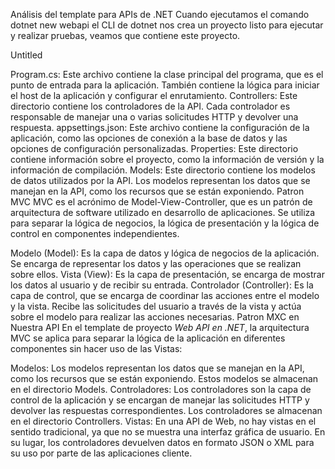 Análisis del template para APIs de .NET
Cuando ejecutamos el comando dotnet new webapi el CLI de dotnet nos crea un proyecto listo para ejecutar y realizar pruebas, veamos que contiene este proyecto.



Untitled

Program.cs: Este archivo contiene la clase principal del programa, que es el punto de entrada para la aplicación. También contiene la lógica para iniciar el host de la aplicación y configurar el enrutamiento.
Controllers: Este directorio contiene los controladores de la API. Cada controlador es responsable de manejar una o varias solicitudes HTTP y devolver una respuesta.
appsettings.json: Este archivo contiene la configuración de la aplicación, como las opciones de conexión a la base de datos y las opciones de configuración personalizadas.
Properties: Este directorio contiene información sobre el proyecto, como la información de versión y la información de compilación.
Models: Este directorio contiene los modelos de datos utilizados por la API. Los modelos representan los datos que se manejan en la API, como los recursos que se están exponiendo.
Patron MVC
MVC es el acrónimo de Model-View-Controller, que es un patrón de arquitectura de software utilizado en desarrollo de aplicaciones. Se utiliza para separar la lógica de negocios, la lógica de presentación y la lógica de control en componentes independientes.

Modelo (Model): Es la capa de datos y lógica de negocios de la aplicación. Se encarga de representar los datos y las operaciones que se realizan sobre ellos.
Vista (View): Es la capa de presentación, se encarga de mostrar los datos al usuario y de recibir su entrada.
Controlador (Controller): Es la capa de control, que se encarga de coordinar las acciones entre el modelo y la vista. Recibe las solicitudes del usuario a través de la vista y actúa sobre el modelo para realizar las acciones necesarias.
Patron MXC en Nuestra API
En el template de proyecto *Web API en .NET*, la arquitectura MVC se aplica para separar la lógica de la aplicación en diferentes componentes sin hacer uso de las Vistas:

Modelos: Los modelos representan los datos que se manejan en la API, como los recursos que se están exponiendo. Estos modelos se almacenan en el directorio Models.
Controladores: Los controladores son la capa de control de la aplicación y se encargan de manejar las solicitudes HTTP y devolver las respuestas correspondientes. Los controladores se almacenan en el directorio Controllers.
Vistas: En una API de Web, no hay vistas en el sentido tradicional, ya que no se muestra una interfaz gráfica de usuario. En su lugar, los controladores devuelven datos en formato JSON o XML para su uso por parte de las aplicaciones cliente.
